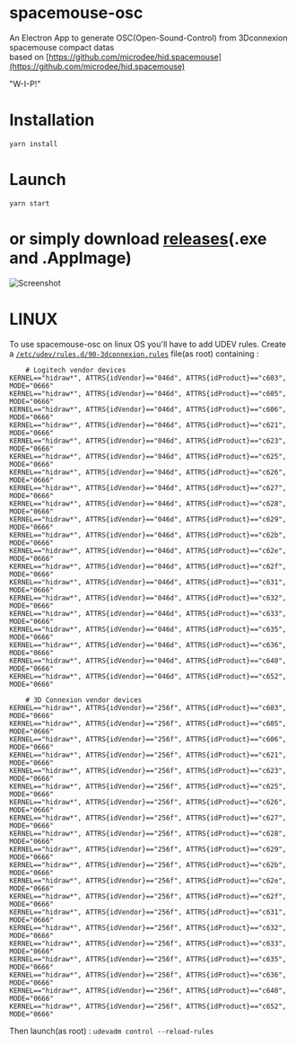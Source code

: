 # spacemouse-osc

An Electron App to generate OSC(Open-Sound-Control) from 3Dconnexion spacemouse compact datas  \
based on [https://github.com/microdee/hid.spacemouse](https://github.com/microdee/hid.spacemouse) 

"W-I-P!" 

# Installation 
```yarn install```

# Launch
```yarn start```


# or simply download [releases](https://github.com/dewiweb/spacemouse-osc/releases)(.exe and .AppImage) 


![Screenshot](/resources/screenshotV2.2.2.png)

#  LINUX

To use spacemouse-osc on linux OS you'll have to add UDEV rules. Create a [```/etc/udev/rules.d/90-3dconnexion.rules```](https://github.com/dewiweb/spacemouse-osc/blob/main/resources/udev/90-3dconnexion.rules) file(as root) containing :
```
    # Logitech vendor devices
KERNEL=="hidraw*", ATTRS{idVendor}=="046d", ATTRS{idProduct}=="c603", MODE="0666"
KERNEL=="hidraw*", ATTRS{idVendor}=="046d", ATTRS{idProduct}=="c605", MODE="0666"
KERNEL=="hidraw*", ATTRS{idVendor}=="046d", ATTRS{idProduct}=="c606", MODE="0666"
KERNEL=="hidraw*", ATTRS{idVendor}=="046d", ATTRS{idProduct}=="c621", MODE="0666"
KERNEL=="hidraw*", ATTRS{idVendor}=="046d", ATTRS{idProduct}=="c623", MODE="0666"
KERNEL=="hidraw*", ATTRS{idVendor}=="046d", ATTRS{idProduct}=="c625", MODE="0666"
KERNEL=="hidraw*", ATTRS{idVendor}=="046d", ATTRS{idProduct}=="c626", MODE="0666"
KERNEL=="hidraw*", ATTRS{idVendor}=="046d", ATTRS{idProduct}=="c627", MODE="0666"
KERNEL=="hidraw*", ATTRS{idVendor}=="046d", ATTRS{idProduct}=="c628", MODE="0666"
KERNEL=="hidraw*", ATTRS{idVendor}=="046d", ATTRS{idProduct}=="c629", MODE="0666"
KERNEL=="hidraw*", ATTRS{idVendor}=="046d", ATTRS{idProduct}=="c62b", MODE="0666"
KERNEL=="hidraw*", ATTRS{idVendor}=="046d", ATTRS{idProduct}=="c62e", MODE="0666"
KERNEL=="hidraw*", ATTRS{idVendor}=="046d", ATTRS{idProduct}=="c62f", MODE="0666"
KERNEL=="hidraw*", ATTRS{idVendor}=="046d", ATTRS{idProduct}=="c631", MODE="0666"
KERNEL=="hidraw*", ATTRS{idVendor}=="046d", ATTRS{idProduct}=="c632", MODE="0666"
KERNEL=="hidraw*", ATTRS{idVendor}=="046d", ATTRS{idProduct}=="c633", MODE="0666"
KERNEL=="hidraw*", ATTRS{idVendor}=="046d", ATTRS{idProduct}=="c635", MODE="0666"
KERNEL=="hidraw*", ATTRS{idVendor}=="046d", ATTRS{idProduct}=="c636", MODE="0666"
KERNEL=="hidraw*", ATTRS{idVendor}=="046d", ATTRS{idProduct}=="c640", MODE="0666"
KERNEL=="hidraw*", ATTRS{idVendor}=="046d", ATTRS{idProduct}=="c652", MODE="0666"

    # 3D Connexion vendor devices
KERNEL=="hidraw*", ATTRS{idVendor}=="256f", ATTRS{idProduct}=="c603", MODE="0666"
KERNEL=="hidraw*", ATTRS{idVendor}=="256f", ATTRS{idProduct}=="c605", MODE="0666"
KERNEL=="hidraw*", ATTRS{idVendor}=="256f", ATTRS{idProduct}=="c606", MODE="0666"
KERNEL=="hidraw*", ATTRS{idVendor}=="256f", ATTRS{idProduct}=="c621", MODE="0666"
KERNEL=="hidraw*", ATTRS{idVendor}=="256f", ATTRS{idProduct}=="c623", MODE="0666"
KERNEL=="hidraw*", ATTRS{idVendor}=="256f", ATTRS{idProduct}=="c625", MODE="0666"
KERNEL=="hidraw*", ATTRS{idVendor}=="256f", ATTRS{idProduct}=="c626", MODE="0666"
KERNEL=="hidraw*", ATTRS{idVendor}=="256f", ATTRS{idProduct}=="c627", MODE="0666"
KERNEL=="hidraw*", ATTRS{idVendor}=="256f", ATTRS{idProduct}=="c628", MODE="0666"
KERNEL=="hidraw*", ATTRS{idVendor}=="256f", ATTRS{idProduct}=="c629", MODE="0666"
KERNEL=="hidraw*", ATTRS{idVendor}=="256f", ATTRS{idProduct}=="c62b", MODE="0666"
KERNEL=="hidraw*", ATTRS{idVendor}=="256f", ATTRS{idProduct}=="c62e", MODE="0666"
KERNEL=="hidraw*", ATTRS{idVendor}=="256f", ATTRS{idProduct}=="c62f", MODE="0666"
KERNEL=="hidraw*", ATTRS{idVendor}=="256f", ATTRS{idProduct}=="c631", MODE="0666"
KERNEL=="hidraw*", ATTRS{idVendor}=="256f", ATTRS{idProduct}=="c632", MODE="0666"
KERNEL=="hidraw*", ATTRS{idVendor}=="256f", ATTRS{idProduct}=="c633", MODE="0666"
KERNEL=="hidraw*", ATTRS{idVendor}=="256f", ATTRS{idProduct}=="c635", MODE="0666"
KERNEL=="hidraw*", ATTRS{idVendor}=="256f", ATTRS{idProduct}=="c636", MODE="0666"
KERNEL=="hidraw*", ATTRS{idVendor}=="256f", ATTRS{idProduct}=="c640", MODE="0666"
KERNEL=="hidraw*", ATTRS{idVendor}=="256f", ATTRS{idProduct}=="c652", MODE="0666"
```   

Then launch(as root) : ```udevadm control --reload-rules```

